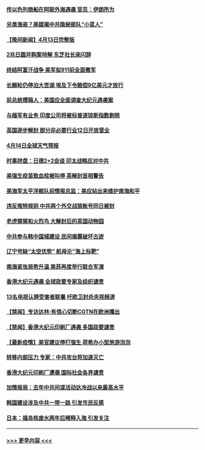 #### [传以色列商船在阿联外海遇袭 官员：伊朗所为](../pages/prog202/a103095691.md?t=04141451) 
#### [另类海盗？美媒揭中共隐秘部队“小蓝人”](../pages/prog202/a103095637.md?t=04141451) 
#### [【晚间新闻】4月13日完整版](../pages/prog202/a103095664.md?t=04141451) 
#### [2兆日圆并购案待解 东芝社长突闪辞](../pages/prog202/a103095658.md?t=04141451) 
#### [终结阿富汗战争 美军拟911前全面撤军](../pages/prog202/a103095629.md?t=04141451) 
#### [长赐轮仍停泊大苦湖 埃及下令赔偿9亿美元才放行](../pages/prog202/a103095620.md?t=04141451) 
#### [前总统撰稿人：美国应全面调查大纪元遇袭案](../pages/prog202/a103095616.md?t=04141451) 
#### [与缅军有业务 印度公司将被标普道琼斯指数剔除](../pages/prog202/a103095170.md?t=04141451) 
#### [英国逐步解封 部分非必要行业12日开放营业](../pages/prog202/a103095466.md?t=04141451) 
#### [4月14日全球天气预报](../pages/prog202/a103095504.md?t=04141451) 
#### [时事拼盘：日德2+2会谈 印太战略应对中共](../pages/prog202/a103095501.md?t=04141451) 
#### [美强生疫苗致血栓被叫停 英解封首相警告](../pages/prog202/a103095510.md?t=04141451) 
#### [美海军太平洋舰队前情报总监：美应站出来维护南海和平](../pages/prog202/a103095484.md?t=04141451) 
#### [违反推特规则 中共两个外交战狼账号同日被封](../pages/prog202/a103095427.md?t=04141451) 
#### [老虎猩猩和火烈鸟 大解封后的英国动物园](../pages/prog202/a103095452.md?t=04141451) 
#### [中共参与韩中国城建设 民间揭露破坏古迹](../pages/prog202/a103095415.md?t=04141451) 
#### [辽宁号缺“太空优势” 航母沦“海上标靶”](../pages/prog202/a103094604.md?t=04141451) 
#### [南海紧张局势升温 美菲再度举行联合军演](../pages/prog202/a103094707.md?t=04141451) 
#### [香港大纪元遇袭 全球政要专家及组织谴责](../pages/prog202/a103095382.md?t=04141451) 
#### [13名电视认罪受害者联署 吁欧卫封杀央视频道](../pages/prog202/a103095254.md?t=04141451) 
#### [【禁闻】专访达林:有信心切断CGTN在欧洲播出](../pages/prog202/a103095320.md?t=04141451) 
#### [【禁闻】香港大纪元印刷厂遇袭 多国政要谴责](../pages/prog202/a103095300.md?t=04141451) 
#### [【最新疫情】美官建议停打强生 荷希办小型旅游泡泡](../pages/prog202/a103095293.md?t=04141451) 
#### [转移内部压力 专家：中共攻台将加速灭亡](../pages/prog202/a103095287.md?t=04141451) 
#### [香港大纪元印刷厂遭袭 国际社会各界谴责](../pages/prog202/a103095274.md?t=04141451) 
#### [加情报局：去年中共间谍活动达冷战以来最高水平](../pages/prog202/a103095175.md?t=04141451) 
#### [韩国建设涉及中共一带一路 引发市民反感](../pages/prog202/a103095226.md?t=04141451) 
#### [日本：福岛核废水两年后稀释入海 引发关注](../pages/prog202/a103095240.md?t=04141451) 

----
#### [ >>> 更早内容 <<< ](../indexes/prog202-earlier.md)
